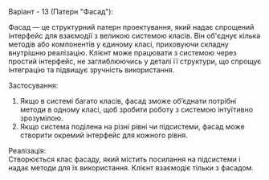 Варіант - 13 (Патерн "Фасад"):

Фасад — це структурний патерн проектування, який надає спрощений інтерфейс для взаємодії з великою системою класів. Він об'єднує кілька методів або компонентів у єдиному класі, приховуючи складну внутрішню реалізацію. Клієнт може працювати з системою через простий інтерфейс, не заглиблюючись у деталі її структури, що спрощує інтеграцію та підвищує зручність використання.

Застосування:
1. Якщо в системі багато класів, фасад зможе об’єднати потрібні методи в одному класі, щоб зробити роботу з системою інтуїтивно зрозумілою.
2. Якщо система поділена на різні рівні чи підсистеми, фасад може створити окремий інтерфейс для кожного рівня.

Реалізація:  
Створюється клас фасаду, який містить посилання на підсистеми і надає методи для їх використання. Клієнт взаємодіє тільки з фасадом.


